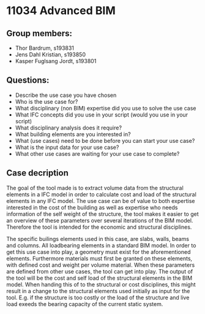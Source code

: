 # 11034 Advanced BIM
## Group members:
- Thor Bardrum, s193831  
- Jens Dahl Kristian, s193850  
- Kasper Fuglsang Jordt, s193801  

## Questions:
- Describe the use case you have chosen
- Who is the use case for?
- What disciplinary (non BIM) expertise did you use to solve the use case
- What IFC concepts did you use in your script (would you use in your script)
- What disciplinary analysis does it require?
- What building elements are you interested in?
- What (use cases) need to be done before you can start your use case?
- What is the input data for your use case?
- What other use cases are waiting for your use case to complete?

## Case decription
The goal of the tool made is to extract volume data from the structural elements in a IFC model in order to calculate cost and load of the structural elements in any IFC model. The use case can be of value to both expertise interested in the cost of the building as well as expertise who needs information of the self weight of the structure, the tool makes it easier to get an overview of these parameters over several iterations of the BIM model. Therefore the tool is intended for the economic and structural disciplines. 


The specific builings elements used in this case, are slabs, walls, beams and columns. All loadbearing elements in a standard BIM model. In order to get this use case into play, a geometry must exist for the aforementioned elements. Furthermore materials must first be granted on these elements, with defined cost and weight per volume material. When these parameters are defined from other use cases, the tool can get into play. The output of the tool will be the cost and self load of the structural elements in the BIM model. When handing this of to the structural or cost disciplines, this might result in a change to the structural elements used initially as input for the tool. E.g. if the structure is too costly or the load of the structure and live load exeeds the bearing capacity of the current static system.



